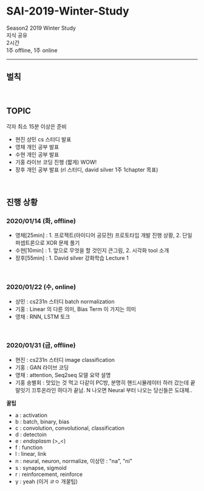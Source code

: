 # SAI-2019-Winter-Study
Season2 2019 Winter Study <br>
지식 공유 <br>
2시간 <br>
1주 offline, 1주 online <br>

<hr>

## 벌칙

<br>

## TOPIC

각자 최소 15분 이상은 준비

- 현진 상민 cs 스터디 발표
- 영채 개인 공부 발표
- 수현 개인 공부 발표 
- 기홍 라이브 코딩 진행 (짧게) WOW!
- 장후 개인 공부 발표 (rl 스터디, david silver 1주 1chapter 목표)

<br>

## 진행 상황

### 2020/01/14 (화, offline)

- 영채[25min] : 1. 프로젝트(아이디어 공모전) 프로토타입 개발 진행 상황, 2. 단일 퍼셉트론으로 XOR 문제 풀기
- 수현[10min] : 1. 앞으로 무엇을 할 것인지 큰그림, 2. 시각화 tool 소개
- 장후[55min] : 1. David silver 강화학습 Lecture 1

<br>

### 2020/01/22 (수, online)

- 상민 : cs231n 스터디 batch normalization
- 기홍 : Linear 의 다른 의미, Bias Term 이 가지는 의미
- 영채 : RNN, LSTM 토크

<br>

### 2020/01/31 (금, offline)

- 현진 : cs231n 스터디 image classification
- 기홍 : GAN 라이브 코딩
- 영채 : attention, Seq2seq 모델 요약 설명
- 기홍 송별회 : 맛있는 것 먹고 다같이 PC방, 분명히 핸드시뮬레이터 하러 갔는데 끝말잇기 끄투온라인 하다가 끝남. N 나오면 Neural 부터 나오는 당신들은 도대체..

**꿀팁**
- a : activation
- b : batch, binary, bias
- c : convolution, convolutional, classification
- d : detectoin
- e : *endoplasm* (>_<)
- f : function
- l : linear, link
- n : neural, neuron, normalize, 이상민 : "na", "ni"
- s : synapse, sigmoid
- r : reinforcement, reinforce
- y : yeah (이거 ㄹㅇ 개꿀팁)
<br>
